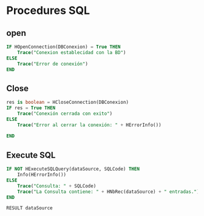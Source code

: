 # Procedures SQL

## open

```sql
IF HOpenConnection(DBConexion) = True THEN
	Trace("Conexion establecidad con la BD")
ELSE
	Trace("Error de conexión")
END
```

## Close

```sql
res is boolean = HCloseConnection(DBConexion)
IF res = True THEN
	Trace("Conexión cerrada con exito")
ELSE
	Trace("Error al cerrar la conexión: " + HErrorInfo())
	
END
```

## Execute SQL

```sql
IF NOT HExecuteSQLQuery(dataSource, SQLCode) THEN
	Info(HErrorInfo())
ELSE
	Trace("Consulta: " + SQLCode)
	Trace("La Consulta contiene: " + HNbRec(dataSource) + " entradas.")
END	

RESULT dataSource
```